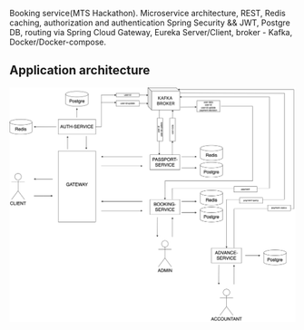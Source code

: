 Booking service(MTS Hackathon).
Microservice architecture, REST, Redis caching, authorization and authentication Spring Security && JWT, Postgre DB, routing via Spring Cloud Gateway, Eureka Server/Client, broker - Kafka, Docker/Docker-compose.

## Application architecture
![Application architecture](diagrams/diagram1.png)